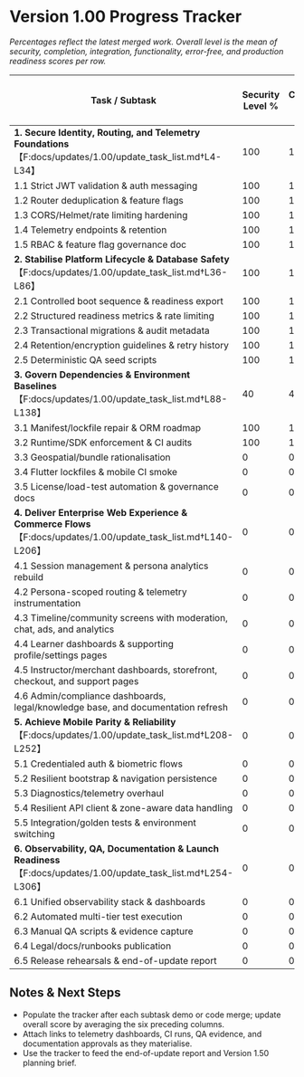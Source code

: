 # Version 1.00 Progress Tracker

_Percentages reflect the latest merged work. Overall level is the mean of security, completion, integration, functionality, error-free, and production readiness scores per row._

| Task / Subtask | Security Level % | Completion Level % | Integration Level % | Functionality Level % | Error Free Level % | Production Level % | Overall Level % |
| --- | --- | --- | --- | --- | --- | --- | --- |
| **1. Secure Identity, Routing, and Telemetry Foundations**【F:docs/updates/1.00/update_task_list.md†L4-L34】 | 100 | 100 | 100 | 100 | 100 | 100 | 100 |
| 1.1 Strict JWT validation & auth messaging | 100 | 100 | 100 | 100 | 100 | 100 | 100 |
| 1.2 Router deduplication & feature flags | 100 | 100 | 100 | 100 | 100 | 100 | 100 |
| 1.3 CORS/Helmet/rate limiting hardening | 100 | 100 | 100 | 100 | 100 | 100 | 100 |
| 1.4 Telemetry endpoints & retention | 100 | 100 | 100 | 100 | 100 | 100 | 100 |
| 1.5 RBAC & feature flag governance doc | 100 | 100 | 100 | 100 | 100 | 100 | 100 |
| **2. Stabilise Platform Lifecycle & Database Safety**【F:docs/updates/1.00/update_task_list.md†L36-L86】 | 100 | 100 | 100 | 100 | 100 | 100 | 100 |
| 2.1 Controlled boot sequence & readiness export | 100 | 100 | 100 | 100 | 100 | 100 | 100 |
| 2.2 Structured readiness metrics & rate limiting | 100 | 100 | 100 | 100 | 100 | 100 | 100 |
| 2.3 Transactional migrations & audit metadata | 100 | 100 | 100 | 100 | 100 | 100 | 100 |
| 2.4 Retention/encryption guidelines & retry history | 100 | 100 | 100 | 100 | 100 | 100 | 100 |
| 2.5 Deterministic QA seed scripts | 100 | 100 | 100 | 100 | 100 | 100 | 100 |
| **3. Govern Dependencies & Environment Baselines**【F:docs/updates/1.00/update_task_list.md†L88-L138】 | 40 | 40 | 40 | 40 | 40 | 40 | 40 |
| 3.1 Manifest/lockfile repair & ORM roadmap | 100 | 100 | 100 | 100 | 100 | 100 | 100 |
| 3.2 Runtime/SDK enforcement & CI audits | 100 | 100 | 100 | 100 | 100 | 100 | 100 |
| 3.3 Geospatial/bundle rationalisation | 0 | 0 | 0 | 0 | 0 | 0 | 0 |
| 3.4 Flutter lockfiles & mobile CI smoke | 0 | 0 | 0 | 0 | 0 | 0 | 0 |
| 3.5 License/load-test automation & governance docs | 0 | 0 | 0 | 0 | 0 | 0 | 0 |
| **4. Deliver Enterprise Web Experience & Commerce Flows**【F:docs/updates/1.00/update_task_list.md†L140-L206】 | 0 | 0 | 0 | 0 | 0 | 0 | 0 |
| 4.1 Session management & persona analytics rebuild | 0 | 0 | 0 | 0 | 0 | 0 | 0 |
| 4.2 Persona-scoped routing & telemetry instrumentation | 0 | 0 | 0 | 0 | 0 | 0 | 0 |
| 4.3 Timeline/community screens with moderation, chat, ads, and analytics | 0 | 0 | 0 | 0 | 0 | 0 | 0 |
| 4.4 Learner dashboards & supporting profile/settings pages | 0 | 0 | 0 | 0 | 0 | 0 | 0 |
| 4.5 Instructor/merchant dashboards, storefront, checkout, and support pages | 0 | 0 | 0 | 0 | 0 | 0 | 0 |
| 4.6 Admin/compliance dashboards, legal/knowledge base, and documentation refresh | 0 | 0 | 0 | 0 | 0 | 0 | 0 |
| **5. Achieve Mobile Parity & Reliability**【F:docs/updates/1.00/update_task_list.md†L208-L252】 | 0 | 0 | 0 | 0 | 0 | 0 | 0 |
| 5.1 Credentialed auth & biometric flows | 0 | 0 | 0 | 0 | 0 | 0 | 0 |
| 5.2 Resilient bootstrap & navigation persistence | 0 | 0 | 0 | 0 | 0 | 0 | 0 |
| 5.3 Diagnostics/telemetry overhaul | 0 | 0 | 0 | 0 | 0 | 0 | 0 |
| 5.4 Resilient API client & zone-aware data handling | 0 | 0 | 0 | 0 | 0 | 0 | 0 |
| 5.5 Integration/golden tests & environment switching | 0 | 0 | 0 | 0 | 0 | 0 | 0 |
| **6. Observability, QA, Documentation & Launch Readiness**【F:docs/updates/1.00/update_task_list.md†L254-L306】 | 0 | 0 | 0 | 0 | 0 | 0 | 0 |
| 6.1 Unified observability stack & dashboards | 0 | 0 | 0 | 0 | 0 | 0 | 0 |
| 6.2 Automated multi-tier test execution | 0 | 0 | 0 | 0 | 0 | 0 | 0 |
| 6.3 Manual QA scripts & evidence capture | 0 | 0 | 0 | 0 | 0 | 0 | 0 |
| 6.4 Legal/docs/runbooks publication | 0 | 0 | 0 | 0 | 0 | 0 | 0 |
| 6.5 Release rehearsals & end-of-update report | 0 | 0 | 0 | 0 | 0 | 0 | 0 |

## Notes & Next Steps
- Populate the tracker after each subtask demo or code merge; update overall score by averaging the six preceding columns.
- Attach links to telemetry dashboards, CI runs, QA evidence, and documentation approvals as they materialise.
- Use the tracker to feed the end-of-update report and Version 1.50 planning brief.
